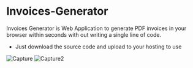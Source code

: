 # Invoices-Generator
Invoices Generator is Web Application to generate PDF invoices in your browser within seconds with out writing a single line of code.
- Just download the source code and upload to your hosting to use

![Capture](https://user-images.githubusercontent.com/83116688/155491351-1ffb8a2a-139b-41a1-9aea-6cfa6d0e3554.png)
![Capture2](https://user-images.githubusercontent.com/83116688/155491380-b87869a2-2027-409e-89a9-7a5d48ac4d40.png)
